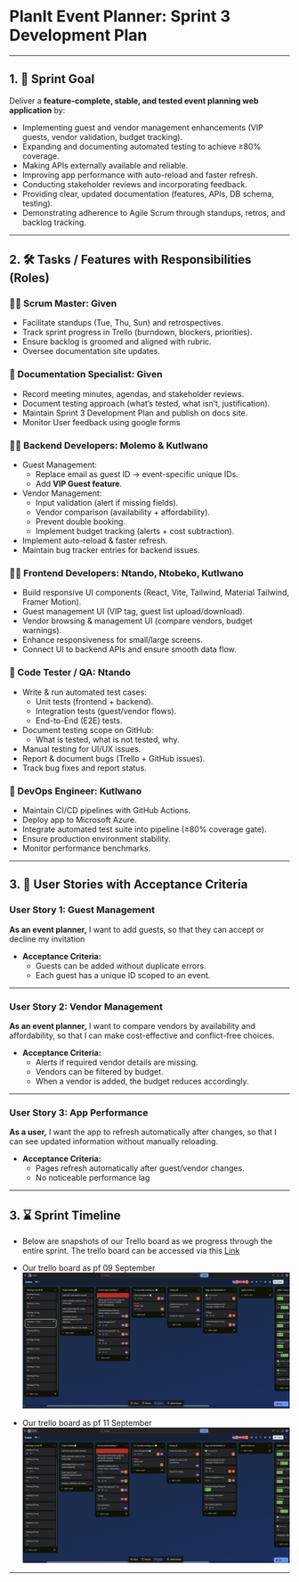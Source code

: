 # PlanIt Event Planner: Sprint 3 Development Plan 

---

## 1. 🎯 Sprint Goal
Deliver a **feature-complete, stable, and tested event planning web application** by:  
- Implementing guest and vendor management enhancements (VIP guests, vendor validation, budget tracking).  
- Expanding and documenting automated testing to achieve ≥80% coverage.  
- Making APIs externally available and reliable.  
- Improving app performance with auto-reload and faster refresh.  
- Conducting stakeholder reviews and incorporating feedback.  
- Providing clear, updated documentation (features, APIs, DB schema, testing).  
- Demonstrating adherence to Agile Scrum through standups, retros, and backlog tracking.  

---

## 2. 🛠️ Tasks / Features with Responsibilities (Roles)

### 🧑‍🏫 Scrum Master: **Given**
- Facilitate standups (Tue, Thu, Sun) and retrospectives.  
- Track sprint progress in Trello (burndown, blockers, priorities).  
- Ensure backlog is groomed and aligned with rubric.  
- Oversee documentation site updates.  

### 📃 Documentation Specialist: **Given**
- Record meeting minutes, agendas, and stakeholder reviews.  
- Document testing approach (what’s tested, what isn’t, justification).  
- Maintain Sprint 3 Development Plan and publish on docs site.  
- Monitor User feedback using google forms

### 🧑‍💻 Backend Developers: **Molemo & Kutlwano**
- Guest Management:  
  - Replace email as guest ID → event-specific unique IDs.  
  - Add **VIP Guest feature**.  
- Vendor Management:  
  - Input validation (alert if missing fields).  
  - Vendor comparison (availability + affordability).  
  - Prevent double booking.  
  - Implement budget tracking (alerts + cost subtraction).  
- Implement auto-reload & faster refresh.  
- Maintain bug tracker entries for backend issues.  

### 🧑‍💻 Frontend Developers: **Ntando, Ntobeko, Kutlwano**
- Build responsive UI components (React, Vite, Tailwind, Material Tailwind, Framer Motion).  
- Guest management UI (VIP tag, guest list upload/download).  
- Vendor browsing & management UI (compare vendors, budget warnings).  
- Enhance responsiveness for small/large screens.  
- Connect UI to backend APIs and ensure smooth data flow.  

### 🧪 Code Tester / QA: **Ntando**
- Write & run automated test cases:  
  - Unit tests (frontend + backend).  
  - Integration tests (guest/vendor flows).  
  - End-to-End (E2E) tests.  
- Document testing scope on GitHub:  
  - What is tested, what is not tested, why.  
- Manual testing for UI/UX issues.  
- Report & document bugs (Trello + GitHub issues).  
- Track bug fixes and report status.  

### 🚀 DevOps Engineer: **Kutlwano**
- Maintain CI/CD pipelines with GitHub Actions.  
- Deploy app to Microsoft Azure.  
- Integrate automated test suite into pipeline (≥80% coverage gate).  
- Ensure production environment stability.  
- Monitor performance benchmarks.  

---

## 3. 👤 User Stories with Acceptance Criteria

### User Story 1: Guest Management
**As an event planner,** I want to add guests, so that they can accept or decline my invitation
- **Acceptance Criteria:**  
  - Guests can be added without duplicate errors.  
  - Each guest has a unique ID scoped to an event.  

---

### User Story 2: Vendor Management
**As an event planner,** I want to compare vendors by availability and affordability, so that I can make cost-effective and conflict-free choices.  
- **Acceptance Criteria:**  
  - Alerts if required vendor details are missing.   
  - Vendors can be filtered by budget.  
  - When a vendor is added, the budget reduces accordingly.   

---

### User Story 3: App Performance
**As a user,** I want the app to refresh automatically after changes, so that I can see updated information without manually reloading.  
- **Acceptance Criteria:**  
  - Pages refresh automatically after guest/vendor changes.  
  - No noticeable performance lag

---

 ## 3. ⌛ Sprint Timeline
- Below are snapshots of our Trello board as we progress through the entire sprint. The trello board can be accessed via this [Link](https://trello.com/invite/b/688926a06672f847b26eadd8/ATTI44809ab9733ae3526b4a7133a7e97f41E5E6470D/codexa)

- Our trello board as pf 09 September
![Alt text](../../assets/meetings/Sprint03/09Sept.png)

- Our trello board as pf 11 September
![Alt text](../../assets/meetings/Sprint03/11_Sept.png)

---
